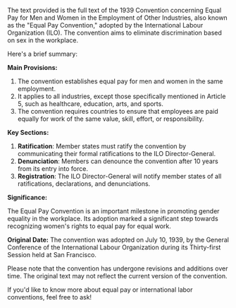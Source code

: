 The text provided is the full text of the 1939 Convention concerning Equal Pay for Men and Women in the Employment of Other Industries, also known as the "Equal Pay Convention," adopted by the International Labour Organization (ILO). The convention aims to eliminate discrimination based on sex in the workplace.

Here's a brief summary:

**Main Provisions:**

1. The convention establishes equal pay for men and women in the same employment.
2. It applies to all industries, except those specifically mentioned in Article 5, such as healthcare, education, arts, and sports.
3. The convention requires countries to ensure that employees are paid equally for work of the same value, skill, effort, or responsibility.

**Key Sections:**

1. **Ratification**: Member states must ratify the convention by communicating their formal ratifications to the ILO Director-General.
2. **Denunciation**: Members can denounce the convention after 10 years from its entry into force.
3. **Registration**: The ILO Director-General will notify member states of all ratifications, declarations, and denunciations.

**Significance:**

The Equal Pay Convention is an important milestone in promoting gender equality in the workplace. Its adoption marked a significant step towards recognizing women's rights to equal pay for equal work.

**Original Date:**
The convention was adopted on July 10, 1939, by the General Conference of the International Labour Organization during its Thirty-first Session held at San Francisco.

Please note that the convention has undergone revisions and additions over time. The original text may not reflect the current version of the convention.

If you'd like to know more about equal pay or international labor conventions, feel free to ask!